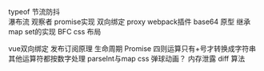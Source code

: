 typeof 
节流防抖  
瀑布流
观察者
promise实现
双向绑定 proxy
webpack插件 base64
原型 继承
map set的实现
BFC
css 布局

vue双向绑定 发布订阅原理
生命周期
Promise
四则运算只有+号才转换成字符串  其他运算符都按数字处理 
parseInt与map
css 弹球动画？
内存泄露
diff 算法
